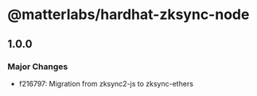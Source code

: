 # @matterlabs/hardhat-zksync-node

## 1.0.0

### Major Changes

- f216797: Migration from zksync2-js to zksync-ethers
